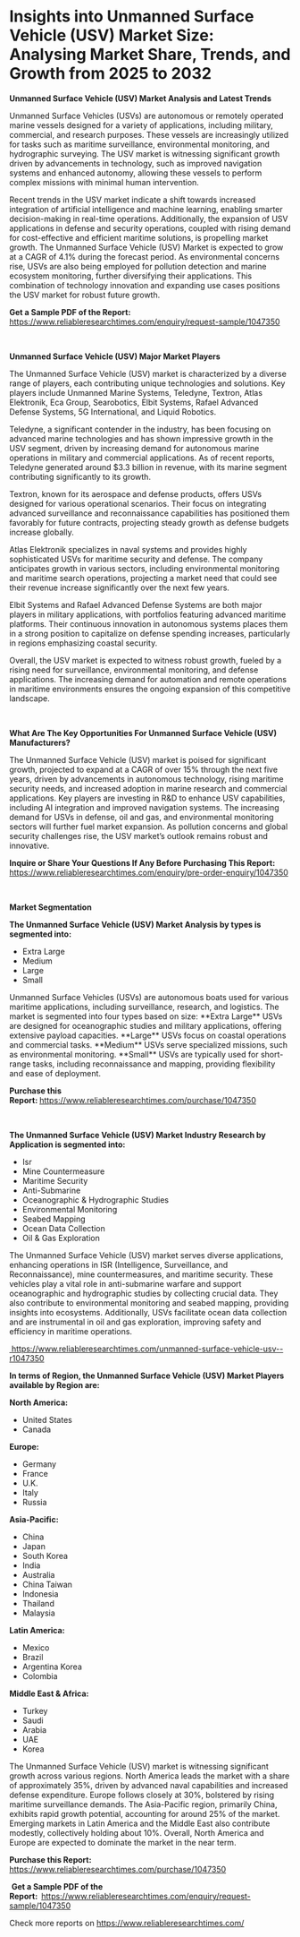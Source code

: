 <p><h1>Insights into Unmanned Surface Vehicle (USV) Market Size: Analysing Market Share, Trends, and Growth from 2025 to 2032</h1></p><p><strong>Unmanned Surface Vehicle (USV) Market Analysis and Latest Trends</strong></p>
<p><p>Unmanned Surface Vehicles (USVs) are autonomous or remotely operated marine vessels designed for a variety of applications, including military, commercial, and research purposes. These vessels are increasingly utilized for tasks such as maritime surveillance, environmental monitoring, and hydrographic surveying. The USV market is witnessing significant growth driven by advancements in technology, such as improved navigation systems and enhanced autonomy, allowing these vessels to perform complex missions with minimal human intervention.</p><p>Recent trends in the USV market indicate a shift towards increased integration of artificial intelligence and machine learning, enabling smarter decision-making in real-time operations. Additionally, the expansion of USV applications in defense and security operations, coupled with rising demand for cost-effective and efficient maritime solutions, is propelling market growth. The Unmanned Surface Vehicle (USV) Market is expected to grow at a CAGR of 4.1% during the forecast period. As environmental concerns rise, USVs are also being employed for pollution detection and marine ecosystem monitoring, further diversifying their applications. This combination of technology innovation and expanding use cases positions the USV market for robust future growth.</p></p>
<p><strong>Get a Sample PDF of the Report:&nbsp;</strong> <a href="https://www.reliableresearchtimes.com/enquiry/request-sample/1047350?utm_campaign=3355&utm_medium=2&utm_source=Github&utm_content=ia&utm_term=22032025&utm_id=unmanned-surface-vehicle-usv">https://www.reliableresearchtimes.com/enquiry/request-sample/1047350</a></p>
<p>&nbsp;</p>
<p><strong>Unmanned Surface Vehicle (USV) Major Market Players</strong></p>
<p><p>The Unmanned Surface Vehicle (USV) market is characterized by a diverse range of players, each contributing unique technologies and solutions. Key players include Unmanned Marine Systems, Teledyne, Textron, Atlas Elektronik, Eca Group, Searobotics, Elbit Systems, Rafael Advanced Defense Systems, 5G International, and Liquid Robotics.</p><p>Teledyne, a significant contender in the industry, has been focusing on advanced marine technologies and has shown impressive growth in the USV segment, driven by increasing demand for autonomous marine operations in military and commercial applications. As of recent reports, Teledyne generated around $3.3 billion in revenue, with its marine segment contributing significantly to its growth.</p><p>Textron, known for its aerospace and defense products, offers USVs designed for various operational scenarios. Their focus on integrating advanced surveillance and reconnaissance capabilities has positioned them favorably for future contracts, projecting steady growth as defense budgets increase globally. </p><p>Atlas Elektronik specializes in naval systems and provides highly sophisticated USVs for maritime security and defense. The company anticipates growth in various sectors, including environmental monitoring and maritime search operations, projecting a market need that could see their revenue increase significantly over the next few years.</p><p>Elbit Systems and Rafael Advanced Defense Systems are both major players in military applications, with portfolios featuring advanced maritime platforms. Their continuous innovation in autonomous systems places them in a strong position to capitalize on defense spending increases, particularly in regions emphasizing coastal security.</p><p>Overall, the USV market is expected to witness robust growth, fueled by a rising need for surveillance, environmental monitoring, and defense applications. The increasing demand for automation and remote operations in maritime environments ensures the ongoing expansion of this competitive landscape.</p></p>
<p>&nbsp;</p>
<p><strong>What Are The Key Opportunities For Unmanned Surface Vehicle (USV) Manufacturers?</strong></p>
<p><p>The Unmanned Surface Vehicle (USV) market is poised for significant growth, projected to expand at a CAGR of over 15% through the next five years, driven by advancements in autonomous technology, rising maritime security needs, and increased adoption in marine research and commercial applications. Key players are investing in R&D to enhance USV capabilities, including AI integration and improved navigation systems. The increasing demand for USVs in defense, oil and gas, and environmental monitoring sectors will further fuel market expansion. As pollution concerns and global security challenges rise, the USV market’s outlook remains robust and innovative.</p></p>
<p><strong>Inquire or Share Your Questions If Any Before Purchasing This Report:</strong> <a href="https://www.reliableresearchtimes.com/enquiry/pre-order-enquiry/1047350?utm_campaign=3355&utm_medium=2&utm_source=Github&utm_content=ia&utm_term=22032025&utm_id=unmanned-surface-vehicle-usv">https://www.reliableresearchtimes.com/enquiry/pre-order-enquiry/1047350</a></p>
<p>&nbsp;</p>
<p><strong>Market Segmentation</strong></p>
<p><strong>The Unmanned Surface Vehicle (USV) Market Analysis by types is segmented into:</strong></p>
<p><ul><li>Extra Large</li><li>Medium</li><li>Large</li><li>Small</li></ul></p>
<p><p>Unmanned Surface Vehicles (USVs) are autonomous boats used for various maritime applications, including surveillance, research, and logistics. The market is segmented into four types based on size: **Extra Large** USVs are designed for oceanographic studies and military applications, offering extensive payload capacities. **Large** USVs focus on coastal operations and commercial tasks. **Medium** USVs serve specialized missions, such as environmental monitoring. **Small** USVs are typically used for short-range tasks, including reconnaissance and mapping, providing flexibility and ease of deployment.</p></p>
<p><strong>Purchase this Report:&nbsp;</strong><a href="https://www.reliableresearchtimes.com/purchase/1047350?utm_campaign=3355&utm_medium=2&utm_source=Github&utm_content=ia&utm_term=22032025&utm_id=unmanned-surface-vehicle-usv">https://www.reliableresearchtimes.com/purchase/1047350</a></p>
<p>&nbsp;</p>
<p><strong>The Unmanned Surface Vehicle (USV) Market Industry Research by Application is segmented into:</strong></p>
<p><ul><li>Isr</li><li>Mine Countermeasure</li><li>Maritime Security</li><li>Anti-Submarine</li><li>Oceanographic & Hydrographic Studies</li><li>Environmental Monitoring</li><li>Seabed Mapping</li><li>Ocean Data Collection</li><li>Oil & Gas Exploration</li></ul></p>
<p><p>The Unmanned Surface Vehicle (USV) market serves diverse applications, enhancing operations in ISR (Intelligence, Surveillance, and Reconnaissance), mine countermeasures, and maritime security. These vehicles play a vital role in anti-submarine warfare and support oceanographic and hydrographic studies by collecting crucial data. They also contribute to environmental monitoring and seabed mapping, providing insights into ecosystems. Additionally, USVs facilitate ocean data collection and are instrumental in oil and gas exploration, improving safety and efficiency in maritime operations.</p></p>
<p><a href="https://www.reliableresearchtimes.com/unmanned-surface-vehicle-usv--r1047350?utm_campaign=3355&utm_medium=2&utm_source=Github&utm_content=ia&utm_term=22032025&utm_id=unmanned-surface-vehicle-usv">&nbsp;https://www.reliableresearchtimes.com/unmanned-surface-vehicle-usv--r1047350</a></p>
<p><strong>In terms of Region, the Unmanned Surface Vehicle (USV) Market Players available by Region are:</strong></p>
<p>
    <p> <strong> North America: </strong>
        <ul>
            <li>United States</li>
            <li>Canada</li>
        </ul>
        </p> 
    <p> <strong> Europe: </strong>
        <ul>
            <li>Germany</li>
            <li>France</li>
            <li>U.K.</li>
            <li>Italy</li>
            <li>Russia</li>
        </ul>
        </p> 
    <p> <strong> Asia-Pacific: </strong>
        <ul>
            <li>China</li>
            <li>Japan</li>
            <li>South Korea</li>
            <li>India</li>
            <li>Australia</li>
            <li>China Taiwan</li>
            <li>Indonesia</li>
            <li>Thailand</li>
            <li>Malaysia</li>
        </ul>
        </p> 
    <p> <strong> Latin America: </strong>
        <ul>
            <li>Mexico</li>
            <li>Brazil</li>
            <li>Argentina Korea</li>
            <li>Colombia</li>
        </ul>
        </p> 
    <p> <strong> Middle East & Africa: </strong>
        <ul>
            <li>Turkey</li>
            <li>Saudi</li>
            <li>Arabia</li>
            <li>UAE</li>
            <li>Korea</li>
        </ul>
    </p>
    </p>
<p><p>The Unmanned Surface Vehicle (USV) market is witnessing significant growth across various regions. North America leads the market with a share of approximately 35%, driven by advanced naval capabilities and increased defense expenditure. Europe follows closely at 30%, bolstered by rising maritime surveillance demands. The Asia-Pacific region, primarily China, exhibits rapid growth potential, accounting for around 25% of the market. Emerging markets in Latin America and the Middle East also contribute modestly, collectively holding about 10%. Overall, North America and Europe are expected to dominate the market in the near term.</p></p>
<p><strong>Purchase this Report: </strong><a href="https://www.reliableresearchtimes.com/purchase/1047350?utm_campaign=3355&utm_medium=2&utm_source=Github&utm_content=ia&utm_term=22032025&utm_id=unmanned-surface-vehicle-usv">https://www.reliableresearchtimes.com/purchase/1047350</a></p>
<p>&nbsp;<strong>Get a Sample PDF of the Report:&nbsp;&nbsp;</strong><a href="https://www.reliableresearchtimes.com/enquiry/request-sample/1047350?utm_campaign=3355&utm_medium=2&utm_source=Github&utm_content=ia&utm_term=22032025&utm_id=unmanned-surface-vehicle-usv">https://www.reliableresearchtimes.com/enquiry/request-sample/1047350</a></p>
<p><strong></strong></p>
<p>Check more reports on <a href="https://www.reliableresearchtimes.com/?utm_campaign=3355&utm_medium=2&utm_source=Github&utm_content=ia&utm_term=22032025&utm_id=unmanned-surface-vehicle-usv">https://www.reliableresearchtimes.com/</a></p>